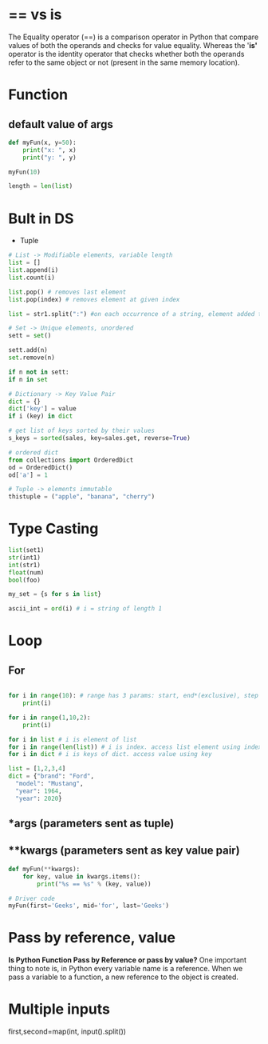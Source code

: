 # == vs is
The Equality operator (\=\=) is a comparison operator in Python that compare values of both the operands and checks for value equality. Whereas the '**is'** operator is the identity operator that checks whether both the operands refer to the same object or not (present in the same memory location).

# Function
## default value of args
```python
def myFun(x, y=50):
	print("x: ", x)
	print("y: ", y)

myFun(10)

length = len(list)
```

# Bult in DS
* Tuple
```python
# List -> Modifiable elements, variable length
list = []
list.append(i)
list.count(i)

list.pop() # removes last element
list.pop(index) # removes element at given index

list = str1.split(":") #on each occurrence of a string, element added to list

# Set -> Unique elements, unordered
sett = set()

sett.add(n)
set.remove(n)

if n not in sett:
if n in set

# Dictionary -> Key Value Pair
dict = {}
dict['key'] = value
if i (key) in dict

# get list of keys sorted by their values
s_keys = sorted(sales, key=sales.get, reverse=True)

# ordered dict
from collections import OrderedDict
od = OrderedDict()
od['a'] = 1

# Tuple -> elements immutable
thistuple = ("apple", "banana", "cherry")
```

# Type Casting
```python
list(set1)
str(int1)
int(str1)
float(num)
bool(foo)

my_set = {s for s in list}

ascii_int = ord(i) # i = string of length 1
```

# Loop
## For
```python

for i in range(10): # range has 3 params: start, end*(exclusive), step
    print(i)

for i in range(1,10,2):
	print(i)

for i in list # i is element of list
for i in range(len(list)) # i is index. access list element using index
for i in dict # i is keys of dict. access value using key

list = [1,2,3,4]
dict = {"brand": "Ford",
  "model": "Mustang",
  "year": 1964,
  "year": 2020}
```
## \*args (parameters sent as tuple)
## \*\*kwargs (parameters sent as key value pair)
```python
def myFun(**kwargs):
	for key, value in kwargs.items():
		print("%s == %s" % (key, value))

# Driver code
myFun(first='Geeks', mid='for', last='Geeks')
```
# Pass by reference, value
**Is Python Function Pass by Reference or pass by value?**
One important thing to note is, in Python every variable name is a reference. When we pass a variable to a function, a new reference to the object is created.
# Multiple inputs
first,second=map(int, input().split())
